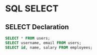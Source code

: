 # SQL SELECT

## SELECT Declaration
```sql
SELECT * FROM users;
SELECT username, email FROM users;
SELECT id, name, salary FROM employees;
